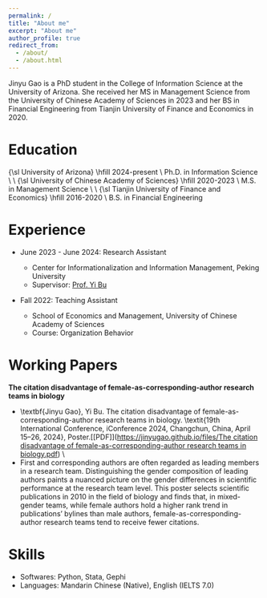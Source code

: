```yaml
---
permalink: /
title: "About me"
excerpt: "About me"
author_profile: true
redirect_from: 
  - /about/
  - /about.html
---
```


Jinyu Gao is a PhD student in the College of Information Science at the University of Arizona. She received her MS in Management Science from the University of Chinese Academy of Sciences in 2023 and her BS in Financial Engineering from Tianjin University of Finance and Economics in 2020.

# Education

{\sl University of Arizona} \hfill 2024-present \\
Ph.D. in Information Science \\
\\
{\sl University of Chinese Academy of Sciences} \hfill 2020-2023 \\
M.S. in Management Science \\
\\
{\sl Tianjin University of Finance and Economics} \hfill 2016-2020 \\
B.S. in Financial Engineering

  
# Experience

* June 2023 - June 2024: Research Assistant
  * Center for Informationalization and Information Management, Peking University
  * Supervisor: [Prof. Yi Bu](https://buyi08.wixsite.com/yi-bu)

* Fall 2022: Teaching Assistant
  * School of Economics and Management, University of Chinese Academy of Sciences
  * Course: Organization Behavior

# Working Papers

**The citation disadvantage of female-as-corresponding-author research teams in biology**
* \textbf{Jinyu Gao}, Yi Bu. The citation disadvantage of female-as-corresponding-author research teams in biology. \textit{19th International Conference, iConference 2024, Changchun, China, April 15–26, 2024}, Poster.[[PDF]]([https://jinyugao.github.io/files/The citation disadvantage of female-as-corresponding-author research teams in biology.pdf](https://www.ideals.illinois.edu/items/129997))
\\
* First and corresponding authors are often regarded as leading members in a research team. Distinguishing the gender composition of leading authors paints a nuanced picture on the gender differences in scientific performance at the research team level. This poster selects scientific publications in 2010 in the field of biology and finds that, in mixed-gender teams, while female authors hold a higher rank trend in publications’ bylines than male authors, female-as-corresponding-author research teams tend to receive fewer citations.</li>


# Skills

* Softwares: Python, Stata, Gephi
* Languages: Mandarin Chinese (Native), English (IELTS 7.0)




